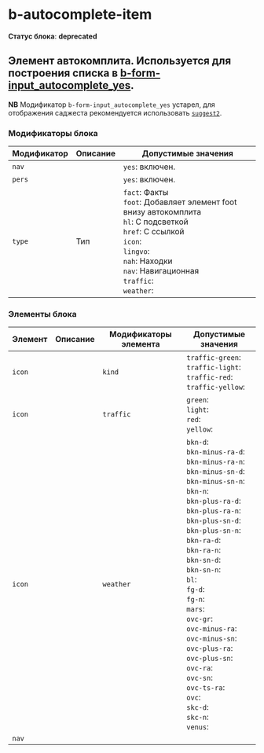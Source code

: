 # b-autocomplete-item

**Статус блока**: **deprecated**

Элемент автокомплита. Используется для построения списка в
 [b-form-input_autocomplete_yes](../b-form-input/b-form-input.ru.md).
---
**NB** Модификатор `b-form-input_autocomplete_yes` устарел, для отображения саджеста рекомендуется использовать
[`suggest2`](../suggest2/suggest2.ru.md).

### Модификаторы блока

Модификатор | Описание | Допустимые значения
--- | --- | ---
`nav` | | `yes`: включен.
`pers`| | `yes`: включен.
`type`| Тип |`fact`: Факты<br>`foot`: Добавляет элемент foot внизу автокомплита<br>`hl`: С подсветкой<br>`href`: С ссылкой<br>`icon`:<br>`lingvo`:<br>`nah`: Находки<br>`nav`: Навигационная<br>`traffic`:<br>`weather`:<br>

### Элементы блока

Элемент | Описание | Модификаторы элемента | Допустимые значения
--- | ---  | --- | ---
`icon` | |`kind`| `traffic-green`:<br>`traffic-light`:<br>`traffic-red`:<br>`traffic-yellow`:<br>
`icon` | |`traffic`| `green`:<br>`light`:<br>`red`:<br>`yellow`:<br>
`icon` | |`weather`| `bkn-d`:<br>`bkn-minus-ra-d`:<br>`bkn-minus-ra-n`:<br>`bkn-minus-sn-d`:<br>`bkn-minus-sn-n`:<br>`bkn-n`:<br>`bkn-plus-ra-d`:<br>`bkn-plus-ra-n`:<br>`bkn-plus-sn-d`:<br>`bkn-plus-sn-n`:<br>`bkn-ra-d`:<br>`bkn-ra-n`:<br>`bkn-sn-d`:<br>`bkn-sn-n`:<br>`bl`:<br>`fg-d`:<br>`fg-n`:<br>`mars`:<br>`ovc-gr`:<br>`ovc-minus-ra`:<br>`ovc-minus-sn`:<br>`ovc-plus-ra`:<br>`ovc-plus-sn`:<br>`ovc-ra`:<br>`ovc-sn`:<br>`ovc-ts-ra`:<br>`ovc`:<br>`skc-d`:<br>`skc-n`:<br>`venus`:<br>
`nav`|||

